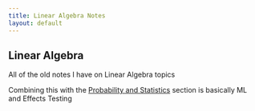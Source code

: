 ```yaml
---
title: Linear Algebra Notes
layout: default
---
```


## Linear Algebra
All of the old notes I have on Linear Algebra topics 

Combining this with the [Probability and Statistics](/docs/old_math_notes/probability_and_statistics/index.md) section is basically ML and Effects Testing